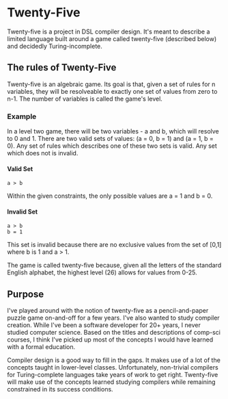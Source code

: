 # Twenty-Five
Twenty-five is a project in DSL compiler design. It's meant to describe a limited language built around a game called twenty-five (described below) and decidedly Turing-incomplete.

## The rules of Twenty-Five
Twenty-five is an algebraic game. Its goal is that, given a set of rules for n variables, they will be resolveable to exactly one set of values from zero to n-1. The number of variables is called the game's level.

### Example
In a level two game, there will be two variables - a and b, which will resolve to 0 and 1. There are two valid sets of values: (a = 0, b = 1) and (a = 1, b = 0). Any set of rules which describes one of these two sets is valid. Any set which does not is invalid.

#### Valid Set
```
a > b
```
Within the given constraints, the only possible values are a = 1 and b = 0.

#### Invalid Set
```
a > b
b = 1
```

This set is invalid because there are no exclusive values from the set of [0,1] where b is 1 and a > 1.

The game is called twenty-five because, given all the letters of the standard English alphabet, the highest level (26) allows for values from 0-25.

## Purpose
I've played around with the notion of twenty-five as a pencil-and-paper puzzle game on-and-off for a few years. I've also wanted to study compiler creation. While I've been a software developer for 20+ years, I never studied computer science. Based on the titles and descriptions of comp-sci courses, I think I've picked up most of the concepts I would have learned with a formal education. 

Compiler design is a good way to fill in the gaps. It makes use of a lot of the concepts taught in lower-level classes. Unfortunately, non-trivial compilers for Turing-complete languages take years of work to get right. Twenty-five will make use of the concepts learned studying compilers while remaining constrained in its success conditions.
